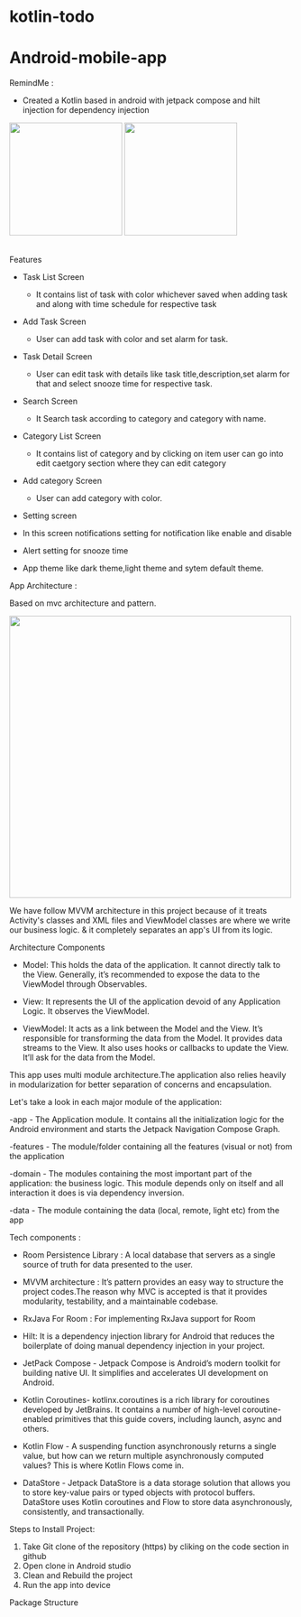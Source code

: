 # kotlin-todo

# Android-mobile-app

RemindMe :
- Created a Kotlin based in android with jetpack compose and hilt injection for dependency injection

<img src="https://github.com/mm-itservices/Android-mobile-app/blob/main/media/coupon_list.gif" width="200" style="max-width:100%;">   <img src="https://github.com/mm-itservices/Android-mobile-app/blob/main/media/dashboard_page.png" width="200" style="max-width:100%;"></br></br>


Features

- Task List Screen
   - It contains list of task with color whichever saved when adding task and along with time schedule for respective task

- Add Task Screen
   - User can add task with color and set alarm for task.

- Task Detail Screen
   - User can edit task with details like task title,description,set alarm for that and select snooze time for respective task.

- Search Screen
   - It Search task according to category and category with name.

- Category List Screen
  -  It contains list of category and by clicking on item user can go into edit caetgory section where they can edit category

- Add category Screen
  -  User can add category with color.

- Setting screen
 -    In this screen notifications setting for notification like enable and disable 
 -    Alert setting for snooze time
 -    App theme like dark theme,light theme and sytem default theme.

App Architecture :

Based on mvc architecture and pattern.

<img src="https://github.com/mm-itservices/Android-mobile-app/blob/main/media/mvc_architecture.png" width="500" style="max-width:500%;">

We have follow MVVM architecture in this project because of it treats Activity's classes and XML files and ViewModel classes are where we write our business logic. & it completely separates an app's UI from its logic.

Architecture Components

- Model: This holds the data of the application. It cannot directly talk to the View. Generally, it’s recommended to expose the data to the ViewModel through Observables.

- View: It represents the UI of the application devoid of any Application Logic. It observes the ViewModel.

- ViewModel: It acts as a link between the Model and the View. It’s responsible for transforming the data from the Model. It provides data streams to the View. It also uses hooks or callbacks to update the View. It’ll ask for the data from the Model.

This app uses multi module architecture.The application also relies heavily in modularization for better separation of concerns and encapsulation.

Let's take a look in each major module of the application:

-app - The Application module. It contains all the initialization logic for the Android environment and starts the Jetpack Navigation Compose Graph.

-features - The module/folder containing all the features (visual or not) from the application

-domain - The modules containing the most important part of the application: the business logic. This module depends only on itself and all interaction it does is via dependency inversion.

-data - The module containing the data (local, remote, light etc) from the app

Tech components :

- Room Persistence Library : A local database that servers as a single source of truth for data presented to the user.

- MVVM architecture : It’s pattern provides an easy way to structure the project codes.The reason why MVC is accepted is that it provides modularity, testability, and a maintainable codebase.

- RxJava For Room : For implementing RxJava support for Room

- Hilt: It is a dependency injection library for Android that reduces the boilerplate of doing manual dependency injection in your project.

- JetPack Compose - Jetpack Compose is Android’s modern toolkit for building native UI. It simplifies and accelerates UI development on Android.

- Kotlin Coroutines- kotlinx.coroutines is a rich library for coroutines developed by JetBrains. It contains a number of high-level coroutine-enabled primitives that this guide covers, including launch, async and others.

- Kotlin Flow - A suspending function asynchronously returns a single value, but how can we return multiple asynchronously computed values? This is where Kotlin Flows come in.

- DataStore  - Jetpack DataStore is a data storage solution that allows you to store key-value pairs or typed objects with protocol buffers. DataStore uses Kotlin coroutines and Flow to store data asynchronously, consistently, and transactionally.

Steps to Install Project:
1) Take Git clone of the repository (https) by cliking on the code section in github
2) Open clone in Android studio
3) Clean and Rebuild the project
4) Run the app into device

Package Structure
